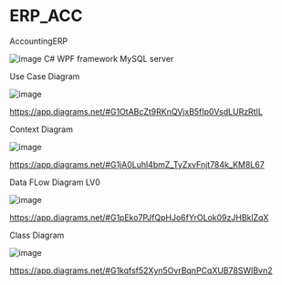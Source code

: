 # ERP_ACC
AccountingERP

![image](https://user-images.githubusercontent.com/77183620/182745179-55ee46ac-c930-4503-882d-3888c4ffdf8d.png)
C# WPF framework 
MySQL server

Use Case Diagram

![image](https://user-images.githubusercontent.com/77183620/182739093-0dd826f9-1a45-4cc0-92a1-cf20b6d0d76c.png)

https://app.diagrams.net/#G1OtABcZt9RKnQVjxB5fIp0VsdLURzRtIL

Context Diagram

![image](https://user-images.githubusercontent.com/77183620/182739239-d653e280-d720-43e4-998a-12b87e24552e.png)

https://app.diagrams.net/#G1jA0Luhl4bmZ_TyZxvFnjt784k_KM8L67

Data FLow Diagram LV0

![image](https://user-images.githubusercontent.com/77183620/182738286-cd5e36de-d29e-4f3f-b3a5-b0cb3198eee5.png)

https://app.diagrams.net/#G1pEko7PJfQpHJo6fYrOLok09zJHBklZqX

Class Diagram

![image](https://user-images.githubusercontent.com/77183620/182739767-22636138-acf8-4374-888f-6c0e6a7e8a23.png)

https://app.diagrams.net/#G1kqfsf52Xyn5OvrBqnPCqXUB78SWIBvn2
